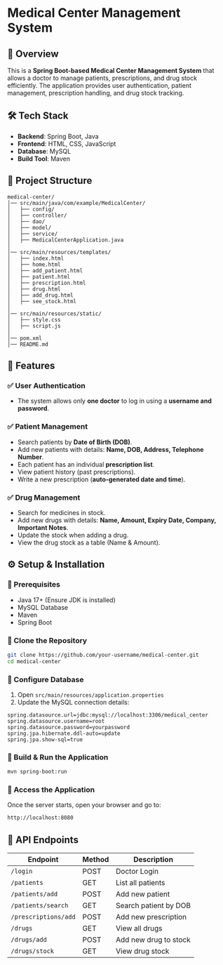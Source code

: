 # Medical Center Management System

## 📌 Overview
This is a **Spring Boot-based Medical Center Management System** that allows a doctor to manage patients, prescriptions, and drug stock efficiently. The application provides user authentication, patient management, prescription handling, and drug stock tracking.

## 🛠️ Tech Stack
- **Backend**: Spring Boot, Java
- **Frontend**: HTML, CSS, JavaScript
- **Database**: MySQL
- **Build Tool**: Maven

## 📂 Project Structure
```
medical-center/
│── src/main/java/com/example/MedicalCenter/
│   ├── config/
│   ├── controller/
│   ├── dao/
│   ├── model/
│   ├── service/
│   ├── MedicalCenterApplication.java
│
│── src/main/resources/templates/
│   ├── index.html
│   ├── home.html
│   ├── add_patient.html
│   ├── patient.html
│   ├── prescription.html
│   ├── drug.html
│   ├── add_drug.html
│   ├── see_stock.html
│
│── src/main/resources/static/
│   ├── style.css
│   ├── script.js
│
│── pom.xml
│── README.md
```

## 🚀 Features
### ✅ User Authentication
- The system allows only **one doctor** to log in using a **username and password**.

### ✅ Patient Management
- Search patients by **Date of Birth (DOB)**.
- Add new patients with details: **Name, DOB, Address, Telephone Number**.
- Each patient has an individual **prescription list**.
- View patient history (past prescriptions).
- Write a new prescription (**auto-generated date and time**).

### ✅ Drug Management
- Search for medicines in stock.
- Add new drugs with details: **Name, Amount, Expiry Date, Company, Important Notes**.
- Update the stock when adding a drug.
- View the drug stock as a table (Name & Amount).

## ⚙️ Setup & Installation
### 🔹 Prerequisites
- Java 17+ (Ensure JDK is installed)
- MySQL Database
- Maven
- Spring Boot

### 🔹 Clone the Repository
```sh
git clone https://github.com/your-username/medical-center.git
cd medical-center
```

### 🔹 Configure Database
1. Open `src/main/resources/application.properties`
2. Update the MySQL connection details:
```properties
spring.datasource.url=jdbc:mysql://localhost:3306/medical_center
spring.datasource.username=root
spring.datasource.password=yourpassword
spring.jpa.hibernate.ddl-auto=update
spring.jpa.show-sql=true
```

### 🔹 Build & Run the Application
```sh
mvn spring-boot:run
```

### 🔹 Access the Application
Once the server starts, open your browser and go to:
```sh
http://localhost:8080
```

## 📜 API Endpoints
| Endpoint            | Method | Description |
|--------------------|--------|-------------|
| `/login`           | POST   | Doctor Login |
| `/patients`        | GET    | List all patients |
| `/patients/add`    | POST   | Add new patient |
| `/patients/search` | GET    | Search patient by DOB |
| `/prescriptions/add` | POST | Add new prescription |
| `/drugs`           | GET    | View all drugs |
| `/drugs/add`       | POST   | Add new drug to stock |
| `/drugs/stock`     | GET    | View drug stock |


